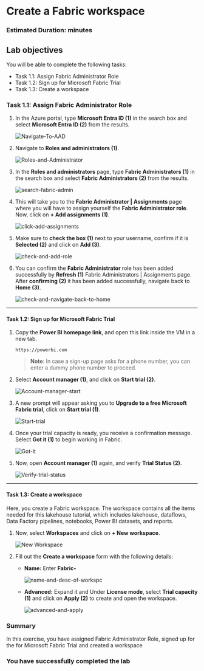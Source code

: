 # Create a Fabric workspace

### Estimated Duration:  minutes

## Lab objectives

You will be able to complete the following tasks:

- Task 1.1: Assign Fabric Administrator Role
- Task 1.2: Sign up for Microsoft Fabric Trial
- Task 1.3: Create a workspace
  
### Task 1.1: Assign Fabric Administrator Role

1. In the Azure portal, type **Microsoft Entra ID (1)** in the search box and select **Microsoft Entra ID (2)** from the results.

   ![Navigate-To-AAD](./Images/ws/entra01.png)

2. Navigate to **Roles and administrators (1)**.

   ![Roles-and-Administrator](./Images/ws/entraa02.png)

3. In the **Roles and administrators** page, type **Fabric Administrators (1)** in the search box and select **Fabric Administrators (2)** from the results.

   ![search-fabric-admin](./Images/ws/entra02.png)

4. This will take you to the **Fabric Administrator | Assignments** page where you will have to assign yourself the **Fabric Administrator role**. Now, click on **+ Add assignments (1)**.

   ![click-add-assignments](./Images/ws/04.png)

5. Make sure to **check the box (1)** next to your username, confirm if it is **Selected (2)** and click on **Add (3)**.

   ![check-and-add-role](./Images/ws/05.png)

6. You can confirm the **Fabric Administrator** role has been added successfully by **Refresh (1)** Fabric Administrators | Assignments page. After **confirming (2)** it has been added successfully, navigate back to **Home (3)**.

   ![check-and-navigate-back-to-home](./Images/ws/06.png)

----

#### Task 1.2: Sign up for Microsoft Fabric Trial

1. Copy the **Power BI homepage link**, and open this link inside the VM in a new tab.

   ```
   https://powerbi.com
   ```

   >**Note**: In case a sign-up page asks for a phone number, you can enter a dummy phone number to proceed.

2. Select **Account manager (1)**, and click on **Start trial (2)**.

   ![Account-manager-start](./Images/ws/07.png)

3. A new prompt will appear asking you to **Upgrade to a free Microsoft Fabric trial**, click on **Start trial (1)**.

   ![Start-trial](./Images/ws/08.png)

4. Once your trial capacity is ready, you receive a confirmation message. Select **Got it (1)** to begin working in Fabric.

   ![Got-it](./Images/ws/09.png)

6. Now, open **Account manager (1)** again, and verify **Trial Status (2)**.

   ![Verify-trial-status](./Images/ws/10.png)

----

#### Task 1.3: Create a workspace

Here, you create a Fabric workspace. The workspace contains all the items needed for this lakehouse tutorial, which includes lakehouse, dataflows, Data Factory pipelines, notebooks, Power BI datasets, and reports.

1.  Now, select **Workspaces** and click on **+ New workspace**.

    ![New Workspace](./Images/ws/11.png)

2. Fill out the **Create a workspace** form with the following details:

   - **Name:** Enter **Fabric-<inject key="DeploymentID" enableCopy="false"/>**

      ![name-and-desc-of-workspc](./Images/ws/12.png)

   - **Advanced:** Expand it and Under **License mode**, select **Trial capacity (1)** and click on **Apply (2)** to create and open the workspace.

      ![advanced-and-apply](./Images/ws/13.png)

### Summary

In this exercise, you have assigned Fabric Administrator Role, signed up for the for Microsoft Fabric Trial and created a workspace

### You have successfully completed the lab
